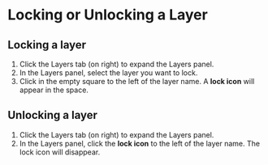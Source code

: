 # Locking or Unlocking a Layer

## Locking a layer

1. Click the Layers tab \(on right\) to expand the Layers panel. 
2. In the Layers panel, select the layer you want to lock.
3. Click in the empty square to the left of the layer name. A **lock icon** will appear in the space. 

## Unlocking a layer

1. Click the Layers tab \(on right\) to expand the Layers panel.
2. In the Layers panel, click the **lock icon** to the left of the layer name. The lock icon will disappear. 




